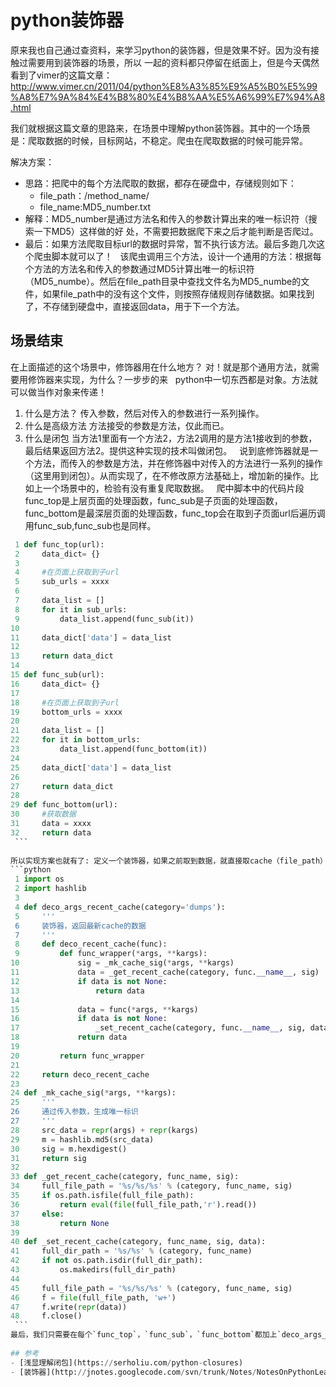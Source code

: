 # python装饰器
原来我也自己通过查资料，来学习python的装饰器，但是效果不好。因为没有接触过需要用到装饰器的场景，所以
一起的资料都只停留在纸面上，但是今天偶然看到了vimer的这篇文章：http://www.vimer.cn/2011/04/python%E8%A3%85%E9%A5%B0%E5%99%A8%E7%9A%84%E4%B8%80%E4%B8%AA%E5%A6%99%E7%94%A8.html

我们就根据这篇文章的思路来，在场景中理解python装饰器。其中的一个场景是：爬取数据的时候，目标网站，不稳定。爬虫在爬取数据的时候可能异常。

解决方案：
- 思路：把爬中的每个方法爬取的数据，都存在硬盘中，存储规则如下：  
    - file_path：/method_name/
    - file_name:MD5_number.txt
- 解释：MD5_number是通过方法名和传入的参数计算出来的唯一标识符（搜索一下MD5）这样做的好 处，不需要把数据爬下来之后才能判断是否爬过。
- 最后：如果方法爬取目标url的数据时异常，暂不执行该方法。最后多跑几次这个爬虫脚本就可以了！
 
该爬虫调用三个方法，设计一个通用的方法：根据每个方法的方法名和传入的参数通过MD5计算出唯一的标识符（MD5_numbe）。然后在file_path目录中查找文件名为MD5_numbe的文件，如果file_path中的没有这个文件，则按照存储规则存储数据。如果找到了，不存储到硬盘中，直接返回data，用于下一个方法。
 
## 场景结束
在上面描述的这个场景中，修饰器用在什么地方？
对！就是那个通用方法，就需要用修饰器来实现，为什么？一步步的来
 
python中一切东西都是对象。方法就可以做当作对象来传递！
 
1. 什么是方法？
传入参数，然后对传入的参数进行一系列操作。
2. 什么是高级方法
方法接受的参数是方法，仅此而已。
3. 什么是闭包
当方法1里面有一个方法2，方法2调用的是方法1接收到的参数，最后结果返回方法2。提供这种实现的技术叫做闭包。
 
说到底修饰器就是一个方法，而传入的参数是方法，并在修饰器中对传入的方法进行一系列的操作（这里用到闭包）。从而实现了，在不修改原方法基础上，增加新的操作。比如上一个场景中的，检验有没有重复爬取数据。
 
爬中脚本中的代码片段
func_top是上层页面的处理函数，func_sub是子页面的处理函数，func_bottom是最深层页面的处理函数，func_top会在取到子页面url后遍历调用func_sub,func_sub也是同样。
```python
 1 def func_top(url):
 2     data_dict= {}
 3
 4     #在页面上获取到子url
 5     sub_urls = xxxx
 6
 7     data_list = []
 8     for it in sub_urls:
 9         data_list.append(func_sub(it))
10
11     data_dict['data'] = data_list
12
13     return data_dict
14
15 def func_sub(url):
16     data_dict= {}
17
18     #在页面上获取到子url
19     bottom_urls = xxxx
20
21     data_list = []
22     for it in bottom_urls:
23         data_list.append(func_bottom(it))
24
25     data_dict['data'] = data_list
26
27     return data_dict
28
29 def func_bottom(url):
30     #获取数据
31     data = xxxx
32     return data
 ```
 
所以实现方案也就有了: 定义一个装饰器，如果之前取到数据，就直接取cache（file_path）的数据；如果之前没有取到，那么就从网站拉取，并且存入cache中。
```python
 1 import os
 2 import hashlib
 3
 4 def deco_args_recent_cache(category='dumps'):
 5     '''
 6     装饰器，返回最新cache的数据
 7     '''
 8     def deco_recent_cache(func):
 9         def func_wrapper(*args, **kargs):
10             sig = _mk_cache_sig(*args, **kargs)
11             data = _get_recent_cache(category, func.__name__, sig)
12             if data is not None:
13                 return data
14
15             data = func(*args, **kargs)
16             if data is not None:
17                 _set_recent_cache(category, func.__name__, sig, data)
18             return data
19
20         return func_wrapper
21
22     return deco_recent_cache
23
24 def _mk_cache_sig(*args, **kargs):
25     '''
26     通过传入参数，生成唯一标识
27     '''
28     src_data = repr(args) + repr(kargs)
29     m = hashlib.md5(src_data)
30     sig = m.hexdigest()
31     return sig
32
33 def _get_recent_cache(category, func_name, sig):
34     full_file_path = '%s/%s/%s' % (category, func_name, sig)
35     if os.path.isfile(full_file_path):
36         return eval(file(full_file_path,'r').read())
37     else:
38         return None
39
40 def _set_recent_cache(category, func_name, sig, data):
41     full_dir_path = '%s/%s' % (category, func_name)
42     if not os.path.isdir(full_dir_path):
43         os.makedirs(full_dir_path)
44
45     full_file_path = '%s/%s/%s' % (category, func_name, sig)
46     f = file(full_file_path, 'w+')
47     f.write(repr(data))
48     f.close()
 ```
最后，我们只需要在每个`func_top`，`func_sub`，`func_bottom`都加上`deco_args_recent_cache`这个装饰器即可。
 
## 参考
- [浅显理解闭包](https://serholiu.com/python-closures)
- [装饰器](http://jnotes.googlecode.com/svn/trunk/Notes/NotesOnPythonLearning/Python_decorator.html)
